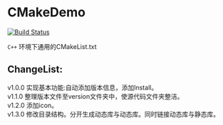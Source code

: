 # CMakeDemo 
[![Build Status](https://travis-ci.com/liuchang0523/CMakeDemo.svg?branch=master)](https://travis-ci.com/liuchang0523/CMakeDemo)

`C++` 环境下通用的CMakeList.txt  


## ChangeList:  
v1.0.0 实现基本功能:自动添加版本信息，添加Install。  
v1.1.0 整理版本文件至version文件夹中，使源代码文件夹整洁。  
v1.2.0 添加icon。  
v1.3.0 修改目录结构。分开生成动态库与动态库。同时链接动态库与静态库。  